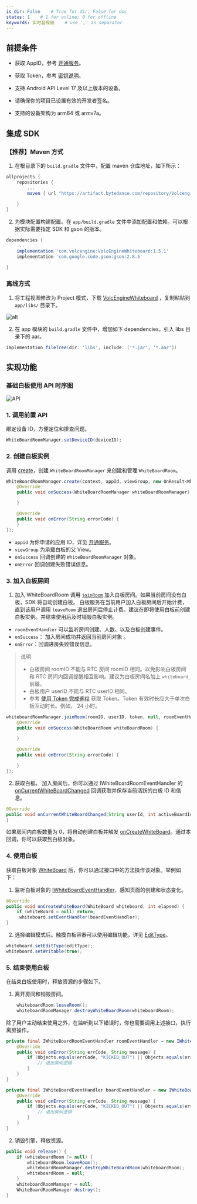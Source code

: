 ```yaml
---
is_dir: False    # True for dir; False for doc
status: 1    # 1 for online; 0 for offline
keywords: 实时音视频    # use ',' as separator
---
```


## 前提条件

- 获取 AppID，参考 [开通服务](69865)。 
	
- 获取 Token，参考 [密钥说明](70121)。

- 支持 Android API Level 17 及以上版本的设备。	

- 请确保你的项目已设置有效的开发者签名。

- 支持的设备架构为 arm64 或 armv7a。
	

## 集成 SDK

### 【推荐】Maven 方式
1. 在根目录下的 `build.gradle` 文件中，配置 maven 仓库地址，如下所示：
```groovy
allprojects {
    repositories {
        ...
        maven { url "https://artifact.bytedance.com/repository/Volcengine/" }
        
    }
}
```
2. 为模块配置构建配置。在 `app/build.gradle` 文件中添加配置和依赖。可以根据实际需要指定 SDK 和 gson 的版本。
```groovy
dependencies {
    ...
    implementation 'com.volcengine:VolcEngineWhiteboard:1.5.1'
    implementation 'com.google.code.gson:gson:2.8.5'
    
}
```
### 离线方式
1. 将工程视图修改为 Project 模式，下载 [VolcEngineWhiteboard](148386) ，复制粘贴到 `app/libs/` 目录下。	

![alt](https://portal.volccdn.com/obj/volcfe/cloud-universal-doc/upload_0996d6f12a6827846854d3b37fc7f750.png)


2. 在 app 模块的 `build.gradle` 文件中，增加如下 dependencies，引入 libs 目录下的 aar。

```groovy
implementation fileTree(dir: 'libs', include: ['*.jar', '*.aar'])
```

## 实现功能

### 基础白板使用 API 时序图

![API](https://portal.volccdn.com/obj/volcfe/cloud-universal-doc/upload_cb7da96e32846fe745fe2c4f271d1933.png)

### 1. 调用前置 API

绑定设备 ID，方便定位和排查问题。
```java
WhiteBoardRoomManager.setDeviceID(deviceID); 
```
### 2. 创建白板实例

调用 [create](131850.md#WhiteBoardRoomManager-create)，创建 `WhiteBoardRoomManager` 来创建和管理 `WhiteBoardRoom`。

```java
WhiteBoardRoomManager.create(context, appId, viewGroup, new OnResult<WhiteBoardRoomManager>() {
    @Override
    public void onSuccess(WhiteBoardRoomManager whiteBoardRoomManager) {

    }

    @Override
    public void onError(String errorCode) {
    }
});
```
- `appid` 为你申请的应用 ID，详见 [开通服务](69865)。
- `viewGroup` 为承载白板的父 View。
- `onSuccess` 回调创建的 `WhiteBoardRoomManager` 对象。
- `onError` 回调创建失败错误信息。
### 3. 加入白板房间
1. 加入 WhiteBoardRoom
调用 [`joinRoom`](131850.md#joinroom) 加入白板房间。如果当前房间没有白板，SDK 将自动创建白板。 
白板服务在当前用户加入白板房间后开始计费，直到该用户调用 `leaveRoom` 退出房间后停止计费。建议在即将使用白板前创建白板实例。并结束使用后及时销毁白板实例。
- `roomEventHandler` 可以监听房间创建、人数、以及白板创建事件。
- `onSuccess`： 加入房间成功并返回当前房间对象 。
- `onError`：回调进房失败错误信息。

> 说明
> - 白板房间 roomID 不能与 RTC 房间 roomID 相同。以免影响白板房间和 RTC 房间内回调提醒相互影响。建议为白板房间名加上 `whiteboard_` 前缀。
> - 白板用户 userID 不能与 RTC userID 相同。
> - 参考 [使用 Token 完成鉴权](70121) 获取 Token。Token 有效时长应大于单次白板互动时长。例如， 24 小时。


```java
whiteboardRoomManager.joinRoom(roomID, userID, token, null, roomEventHandler, new OnResult<WhiteBoardRoom>() {
    @Override
    public void onSuccess(WhiteBoardRoom whiteBoardRoom) {
  
    }

    @Override
    public void onError(String errorCode) {

    }
});
```

2. 获取白板。
加入房间后，你可以通过 IWhiteBoardRoomEventHandler 的 [onCurrentWhiteBoardChanged](131851.md#IWhiteBoardRoomEventHandler-oncurrentwhiteboardchanged) 回调获取并保存当前活跃的白板 ID 和信息。

```java
@Override
public void onCurrentWhiteBoardChanged(String userId, int activeBoardId, WhiteBoard whiteBoard) {
}
```

如果房间内白板数量为 0，将自动创建白板并触发 [onCreateWhiteBoard](131851.md#IWhiteBoardRoomEventHandler-oncreatewhiteboard)。通过本回调，你可以获取到白板对象。 

### 4. 使用白板

获取白板对象 [WhiteBoard](#whiteboard) 后，你可以通过接口中的方法操作该对象。举例如下：
1. 监听白板对象的 [IWhiteBoardEventHandler](131851.md#iwhiteboardeventhandler)，感知页面的创建和状态变化。

```java
@Override
public void onCreateWhiteBoard(WhiteBoard whiteboard, int elapsed) {
    if (whiteBoard = null) return;
     whiteboard.setEventHandler(boardEventHandler);
}
```

2. 选择编辑模式后。触摸白板容器可以使用编辑功能，详见 [EditType](131853.md#edittype)。

```java
whiteboard.setEditType(editType);
whiteboard.setWritable(true);
```

### 5. 结束使用白板

在结束白板使用时，释放资源的步骤如下。

1. 离开房间和销毁房间。

```java
    whiteboardRoom.leaveRoom();
    whiteboardRoomManager.destroyWhiteBoardRoom(whiteboardRoom);
```
除了用户主动结束使用之外，在监听到以下错误时，你也需要调用上述接口，执行离房操作。

```java
private final IWhiteBoardRoomEventHandler roomEventHandler = new IWhiteBoardRoomEventHandler() {
    @Override
    public void onError(String errCode, String message) {
        if (Objects.equals(errCode, "KICKED_OUT") || Objects.equals(errCode, "DUPLICATE_LOGIN") || Objects.equals(errCode, "INVALID_TOKEN")) {
            // 退出房间逻辑
        }
    }
}

private final IWhiteBoardEventHandler boardEventHandler = new IWhiteBoardEventHandler() {
    @Override
    public void onError(String errCode, String message) {
        if (Objects.equals(errCode, "KICKED_OUT") || Objects.equals(errCode, "DUPLICATE_LOGIN") || Objects.equals(errCode, "INVALID_TOKEN")) {
            // 退出房间逻辑
        }
    }
}
```

2. 销毁引擎，释放资源。

```java
public void release() {
    if (whiteboardRoom != null) {
        whiteboardRoom.leaveRoom();
        whiteboardRoomManager.destroyWhiteBoardRoom(whiteboardRoom);
        whiteboardRoom = null;
    }
    whiteboardRoomManager = null;
    WhiteBoardRoomManager.destroy();
}
```

